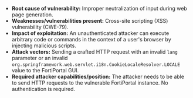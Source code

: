 - **Root cause of vulnerability:** Improper neutralization of input during web page generation.
- **Weaknesses/vulnerabilities present:** Cross-site scripting (XSS) vulnerability (CWE-79).
- **Impact of exploitation:** An unauthenticated attacker can execute arbitrary code or commands in the context of a user's browser by injecting malicious scripts.
- **Attack vectors:** Sending a crafted HTTP request with an invalid `lang` parameter or an invalid `org.springframework.web.servlet.i18n.CookieLocaleResolver.LOCALE` value to the FortiPortal GUI.
- **Required attacker capabilities/position:** The attacker needs to be able to send HTTP requests to the vulnerable FortiPortal instance. No authentication is required.